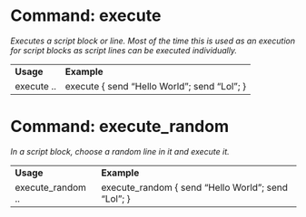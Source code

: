 # Command: execute
_Executes a script block or line. Most of the time this is used as an execution for script blocks as script lines can be executed individually._

<table>
  <tr>
   <td><strong>Usage</strong>
   </td>
   <td><strong>Example</strong>
   </td>
  </tr>
  <tr>
   <td>execute ..
   </td>
   <td>execute { send “Hello World”; send “Lol”; }
   </td>
  </tr>
</table>



# Command: execute_random
_In a script block, choose a random line in it and execute it._

<table>
  <tr>
   <td><strong>Usage</strong>
   </td>
   <td><strong>Example</strong>
   </td>
  </tr>
  <tr>
   <td>execute_random ..
   </td>
   <td>execute_random { send “Hello World”; send “Lol”; }
   </td>
  </tr>
</table>

